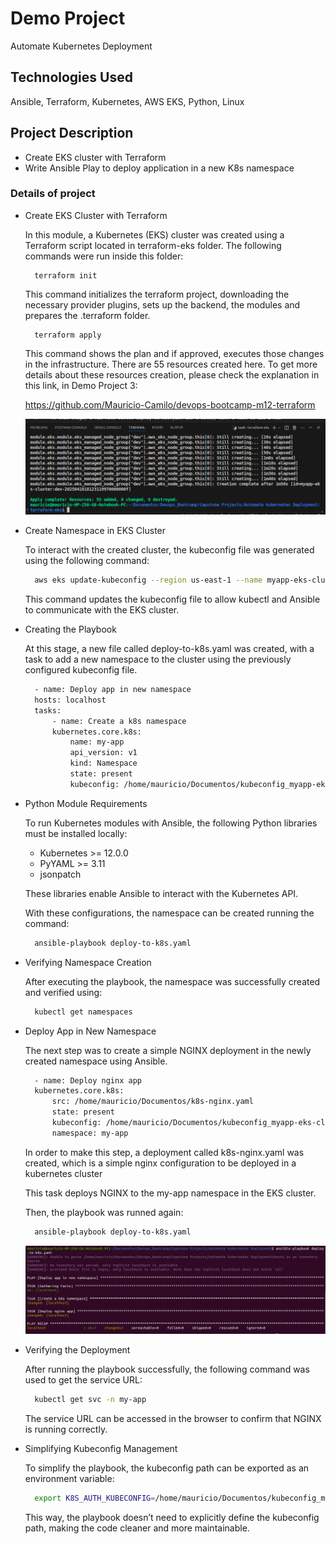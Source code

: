 # Demo Project 

Automate Kubernetes Deployment

## Technologies Used

Ansible, Terraform, Kubernetes, AWS EKS, Python, Linux

## Project Description

- Create EKS cluster with Terraform
- Write Ansible Play to deploy application in a new K8s namespace

### Details of project   

- Create EKS Cluster with Terraform

  In this module, a Kubernetes (EKS) cluster was created using a Terraform script located in terraform-eks folder. The following commands were run inside this folder:

  ```
    terraform init
  ```
  This command initializes the terraform project, downloading the necessary provider plugins, sets up the backend, the modules and prepares the .terraform folder.

  ```  
    terraform apply 
  ```

  This command shows the plan and if approved, executes those changes in the infrastructure. There are 55 resources created here. To get more details about these resources creation, please check the explanation in this link, in Demo Project 3: 
  
  https://github.com/Mauricio-Camilo/devops-bootcamp-m12-terraform

  ![Diagram](./images/image1.png)  

- Create Namespace in EKS Cluster

  To interact with the created cluster, the kubeconfig file was generated using the following command:

  ```sh
    aws eks update-kubeconfig --region us-east-1 --name myapp-eks-cluster --kubeconfig /path-to-file/kubeconfig_myapp-eks-cluster
  ```
  This command updates the kubeconfig file to allow kubectl and Ansible to communicate with the EKS cluster.

- Creating the Playbook

  At this stage, a new file called deploy-to-k8s.yaml was created, with a task to add a new namespace to the cluster using the previously configured kubeconfig file.

  ```sh
    - name: Deploy app in new namespace
    hosts: localhost
    tasks:
        - name: Create a k8s namespace
        kubernetes.core.k8s:
            name: my-app
            api_version: v1
            kind: Namespace
            state: present
            kubeconfig: /home/mauricio/Documentos/kubeconfig_myapp-eks-cluster
  ```
- Python Module Requirements

  To run Kubernetes modules with Ansible, the following Python libraries must be installed locally:

    - Kubernetes >= 12.0.0
    - PyYAML >= 3.11
    - jsonpatch

  These libraries enable Ansible to interact with the Kubernetes API.

  With these configurations, the namespace can be created running the command:

  ```sh
    ansible-playbook deploy-to-k8s.yaml
  ```

- Verifying Namespace Creation

  After executing the playbook, the namespace was successfully created and verified using:

  ```sh
    kubectl get namespaces
  ```
- Deploy App in New Namespace

  The next step was to create a simple NGINX deployment in the newly created namespace using Ansible.

  ```sh
    - name: Deploy nginx app
    kubernetes.core.k8s:
        src: /home/mauricio/Documentos/k8s-nginx.yaml
        state: present
        kubeconfig: /home/mauricio/Documentos/kubeconfig_myapp-eks-cluster
        namespace: my-app 
  ```
  In order to make this step, a deployment called k8s-nginx.yaml was created, which is a simple nginx configuration to be deployed in a kubernetes cluster

  This task deploys NGINX to the my-app namespace in the EKS cluster.

  Then, the playbook was runned again:

  ```sh
    ansible-playbook deploy-to-k8s.yaml
  ```  
  ![Diagram](./images/image2.png)  

- Verifying the Deployment

  After running the playbook successfully, the following command was used to get the service URL:

  ```sh
    kubectl get svc -n my-app
  ```
  The service URL can be accessed in the browser to confirm that NGINX is running correctly.

- Simplifying Kubeconfig Management

  To simplify the playbook, the kubeconfig path can be exported as an environment variable:

  ```sh
    export K8S_AUTH_KUBECONFIG=/home/mauricio/Documentos/kubeconfig_myapp-eks-cluster
  ```
  This way, the playbook doesn’t need to explicitly define the kubeconfig path, making the code cleaner and more maintainable.

